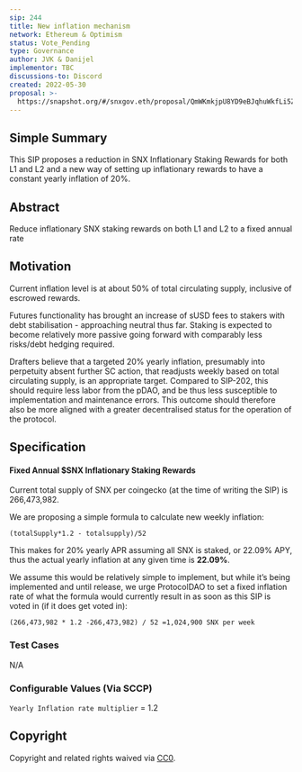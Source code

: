 ```yaml
---
sip: 244
title: New inflation mechanism
network: Ethereum & Optimism
status: Vote_Pending
type: Governance
author: JVK & Danijel
implementor: TBC
discussions-to: Discord
created: 2022-05-30
proposal: >-
  https://snapshot.org/#/snxgov.eth/proposal/QmWKmkjpU8YD9eBJqhuWkfLi5ZvqzERm58FrqKNGpEzR8R
---
```


## Simple Summary

This SIP proposes a reduction in SNX Inflationary Staking Rewards for both L1 and L2 and a new way of setting up inflationary rewards to have a constant yearly inflation of 20%.  

## Abstract

Reduce inflationary SNX staking rewards on both L1 and L2 to a fixed annual rate  

## Motivation

Current inflation level is at about 50% of total circulating supply, inclusive of escrowed rewards.  

Futures functionality has brought an increase of sUSD fees to stakers with debt stabilisation - approaching neutral thus far.  Staking is expected to become relatively more passive going forward with comparably less risks/debt hedging required.  
  
Drafters believe that a targeted 20% yearly inflation, presumably into perpetuity absent further SC action, that readjusts weekly based on total circulating supply, is an appropriate target.  Compared to SIP-202, this should require less labor from the pDAO, and be thus less susceptible to implementation and maintenance errors.  This outcome should therefore also be more aligned with a greater decentralised status for the operation of the protocol.  


## Specification

#### Fixed Annual $SNX Inflationary Staking Rewards
Current total supply of SNX per coingecko (at the time of writing the SIP) is 266,473,982.  
 
We are proposing a simple formula to calculate new weekly inflation:  

`(totalSupply*1.2 - totalsupply)/52`  

This makes for 20% yearly APR assuming all SNX is staked, or 22.09% APY, thus the actual yearly inflation at any given time is **22.09%**.  
 
We assume this would be relatively simple to implement, but while it’s being implemented and until release, we urge ProtocolDAO to set a fixed inflation rate of what the formula would currently result in as soon as this SIP is voted in (if it does get voted in):  

`(266,473,982 * 1.2 -266,473,982) / 52 =1,024,900 SNX per week`


### Test Cases

N/A

### Configurable Values (Via SCCP)

`Yearly Inflation rate multiplier` = 1.2 


## Copyright

Copyright and related rights waived via [CC0](https://creativecommons.org/publicdomain/zero/1.0/).
